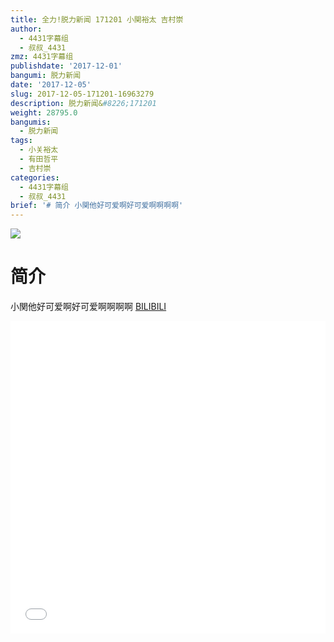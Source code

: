 ```yaml
---
title: 全力!脱力新闻 171201 小関裕太 吉村崇
author:
  - 4431字幕组
  - 叔叔_4431
zmz: 4431字幕组
publishdate: '2017-12-01'
bangumi: 脱力新闻
date: '2017-12-05'
slug: 2017-12-05-171201-16963279
description: 脱力新闻&#8226;171201
weight: 28795.0
bangumis:
  - 脱力新闻
tags:
  - 小关裕太
  - 有田哲平
  - 吉村崇
categories:
  - 4431字幕组
  - 叔叔_4431
brief: '# 简介 小関他好可爱啊好可爱啊啊啊啊'
---
```

![](https://i.imgur.com/kJzGPfl.png)
# 简介  
小関他好可爱啊好可爱啊啊啊啊
  [BILIBILI](https://www.bilibili.com/video/av16963279/)

<div class="vcontainer">  <iframe class="video" src="//www.bilibili.com/blackboard/player.html?aid=16963279" width="100%" height="500" frameborder="0" allowfullscreen="allowfullscreen"></iframe></div>
